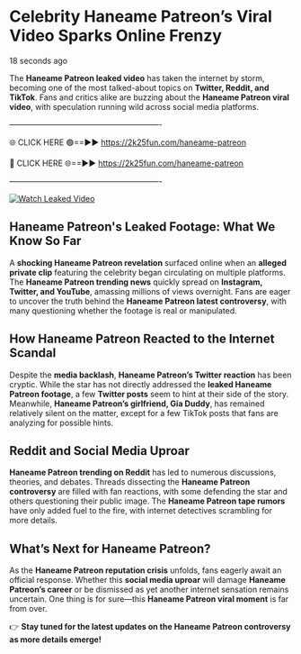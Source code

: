 # Celebrity Haneame Patreon’s Viral Video Sparks Online Frenzy

18 seconds ago

The **Haneame Patreon leaked video** has taken the internet by storm, becoming one of the most talked-about topics on **Twitter, Reddit, and TikTok**. Fans and critics alike are buzzing about the **Haneame Patreon viral video**, with speculation running wild across social media platforms.

———————————————————-

🌐 CLICK HERE 🟢==►► https://2k25fun.com/haneame-patreon

🔴 CLICK HERE 🌐==►► https://2k25fun.com/haneame-patreon

———————————————————-

[![Watch Leaked Video](https://miro.medium.com/v2/resize:fit:828/format:webp/1*cilzJN44JGOrTw9NJCrNHA.gif "Watch Leaked Video")](https://2k25fun.com/haneame-patreon)

## **Haneame Patreon's Leaked Footage: What We Know So Far**  
A **shocking Haneame Patreon revelation** surfaced online when an **alleged private clip** featuring the celebrity began circulating on multiple platforms. The **Haneame Patreon trending news** quickly spread on **Instagram, Twitter, and YouTube**, amassing millions of views overnight. Fans are eager to uncover the truth behind the **Haneame Patreon latest controversy**, with many questioning whether the footage is real or manipulated.  

## **How Haneame Patreon Reacted to the Internet Scandal**  
Despite the **media backlash**, **Haneame Patreon’s Twitter reaction** has been cryptic. While the star has not directly addressed the **leaked Haneame Patreon footage**, a few **Twitter posts** seem to hint at their side of the story. Meanwhile, **Haneame Patreon’s girlfriend, Gia Duddy**, has remained relatively silent on the matter, except for a few TikTok posts that fans are analyzing for possible hints.  

## **Reddit and Social Media Uproar**  
**Haneame Patreon trending on Reddit** has led to numerous discussions, theories, and debates. Threads dissecting the **Haneame Patreon controversy** are filled with fan reactions, with some defending the star and others questioning their public image. The **Haneame Patreon tape rumors** have only added fuel to the fire, with internet detectives scrambling for more details.  

## **What’s Next for Haneame Patreon?**  
As the **Haneame Patreon reputation crisis** unfolds, fans eagerly await an official response. Whether this **social media uproar** will damage **Haneame Patreon’s career** or be dismissed as yet another internet sensation remains uncertain. One thing is for sure—this **Haneame Patreon viral moment** is far from over.  

👉 **Stay tuned for the latest updates on the Haneame Patreon controversy as more details emerge!**  